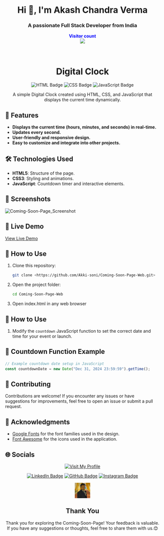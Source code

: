 <h1 align="center">Hi 👋, I'm Akash Chandra Verma</h1>
<h3 align="center">A passionate Full Stack Developer from India</h3>
<p align="center">
  <b style="color: blue;  ">Visitor count</b>
  <br>
  <a style="" href="https://github.com/Akki-soni">
  <img src="https://komarev.com/ghpvc/?username=akki-soni&label=Profile%20views&color=0e75b6&style=flat" />
  </a>
</p>
<p align="center"> <a href="https://twitter.com/" target="blank"><img src="https://img.shields.io/twitter/follow/?logo=twitter&style=for-the-badge" alt="" /></a> </p>

<h1 align="center">Digital Clock</h1>

<p align="center">
  <img src="https://img.shields.io/badge/HTML-E34F26?style=for-the-badge&logo=html5&logoColor=white" alt="HTML Badge">
  <img src="https://img.shields.io/badge/CSS-1572B6?style=for-the-badge&logo=css3&logoColor=white" alt="CSS Badge">
  <img src="https://img.shields.io/badge/JavaScript-F7DF1E?style=for-the-badge&logo=javascript&logoColor=black" alt="JavaScript Badge">
</p>

<p align="center">
  A simple Digital Clock created using HTML, CSS, and JavaScript that displays the current time dynamically.
</p>

## 🚀 Features

- **Displays the current time (hours, minutes, and seconds) in real-time.**
- **Updates every second.**
- **User-friendly and responsive design.**
- **Easy to customize and integrate into other projects.**

## 🛠️ Technologies Used

- **HTML5**: Structure of the page.
- **CSS3**: Styling and animations.
- **JavaScript**: Countdown timer and interactive elements.

## 🌟 Screenshots

![Coming-Soon-Page_Screenshot](/C-S-P_Screenshot.png)

## 🔗 Live Demo

[View Live Demo]()

## 🚀 How to Use

1. Clone this repository:
   ```bash
   git clone <https://github.com/Akki-soni/Coming-Soon-Page-Web.git>
   ```
2. Open the project folder:
   ```bash
   cd Coming-Soon-Page-Web
   ```
3. Open index.html in any web browser

## 🚀 How to Use

1. Modify the `countdown` JavaScript function to set the correct date and time for your event or launch.

## 🚀 Countdown Function Example

```javascript
// Example countdown date setup in JavaScript
const countdownDate = new Date("Dec 31, 2024 23:59:59").getTime();
```

## 🤝 Contributing

Contributions are welcome! If you encounter any issues or have suggestions for improvements, feel free to open an issue or submit a pull request.

## 🙏 Acknowledgments

- [Google Fonts](https://fonts.google.com/) for the font families used in the design.
- [Font Awesome](https://fontawesome.com/) for the icons used in the application.

## 🌐 Socials

<div align="center">

[![Visit My Profile](https://img.shields.io/badge/Visit%20My%20Profile-%23121011.svg?style=for-the-badge&logo=github&logoColor=white)](https://github.com/Akki-soni)

[![LinkedIn Badge](https://img.shields.io/badge/LinkedIn-%230077B5.svg?logo=linkedin&logoColor=white)](https://www.linkedin.com/in/akashchandraverma/)
[![GitHub Badge](https://img.shields.io/badge/GitHub-%23121011.svg?style=for-the-badge&logo=github&logoColor=white)](https://github.com/Akki-soni)
[![Instagram Badge](https://img.shields.io/badge/Instagram-%23E4405F.svg?style=for-the-badge&logo=instagram&logoColor=white)](https://www.instagram.com/akki_214g/)

<a href="">
  <img src="/logoo.jpeg" alt="Icon" style="vertical-align:middle; width:50px; height:auto;">
</a>

## Thank You

Thank you for exploring the Coming-Soon-Page! Your feedback is valuable. If you have any suggestions or thoughts, feel free to share them with us.😊

</div>
